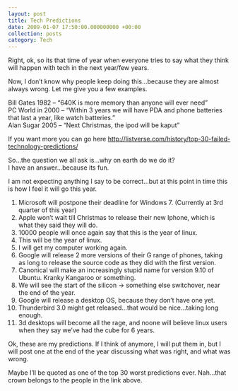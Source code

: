 ```yaml
---
layout: post
title: Tech Predictions
date: 2009-01-07 17:50:00.000000000 +00:00
collection: posts
category: Tech
---
```


Right, ok, so its that time of year when everyone tries to say what they think will happen with tech in the next year/few years.

Now, I don’t know why people keep doing this…because they are almost always wrong. Let me give you a few examples.

Bill Gates 1982 – “640K is more memory than anyone will ever need”<span style="font-weight:bold;"><span style="font-weight:bold;"><span style="font-weight:bold;"><span style="font-weight:bold;"></span></span></span></span>  
PC World in 2000 – “Within 3 years we will have PDA and phone batteries that last a year, like watch batteries.”  
Alan Sugar 2005 – “Next Christmas, the ipod will be kaput”<span style="font-weight:bold;"><span style="font-weight:bold;"><span style="font-weight:bold;"><span style="font-weight:bold;"></span></span></span></span>

If you want more you can go here http://listverse.com/history/top-30-failed-technology-predictions/

So…the question we all ask is…why on earth do we do it?  
I have an answer…because its fun.

I am not expecting anything I say to be correct…but at this point in time this is how I feel it will go this year.

1. Microsoft will postpone their deadline for Windows 7. (Currently at 3rd quarter of this year)
2. Apple won’t wait till Christmas to release their new Iphone, which is what they said they will do.
3. 10000 people will once again say that this is the year of linux.
4. This will be the year of linux.
5. I will get my computer working again.
6. Google will release 2 more versions of their G range of phones, taking as long to release the source code as they did with the first version.
7. Canonical will make an increasingly stupid name for version 9.10 of Ubuntu. Kranky Kangaroo or something.
8. We will see the start of the silicon -> something else switchover, near the end of the year.
9. Google will release a desktop OS, because they don’t have one yet.
10. Thunderbird 3.0 might get released…that would be nice…taking long enough.
11. 3d desktops will become all the rage, and noone will believe linux users when they say we’ve had the cube for 6 years.

Ok, these are my predictions. If I think of anymore, I will put them in, but I will post one at the end of the year discussing what was right, and what was wrong.

Maybe I’ll be quoted as one of the top 30 worst predictions ever. Nah…that crown belongs to the people in the link above.
